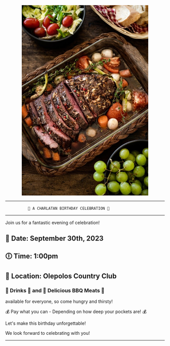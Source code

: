<div align="center">
  <img src="https://github.com/dimingo/images/blob/main/istockphoto-1460241982-1024x1024-4A5YS_-VM-transformed.jpeg" width="400" />
</div>


  

--------------------------------------------------------
              🎉 A CHARLATAN BIRTHDAY CELEBRATION 🎉
--------------------------------------------------------

Join us for a fantastic evening of celebration!

## 📅 Date: __September 30th, 2023__

## 🕕 Time:  __1:00pm__

## 📍 Location: __Olepolos Country Club__

### 🥂 Drinks 🍹 and 🍖 Delicious BBQ Meats 🍖
available for everyone, so come hungry and thirsty!

💰 Pay what you can - Depending on how deep your pockets are! 💰

Let's make this birthday unforgettable!

We look forward to celebrating with you!

--------------------------------------------------------
